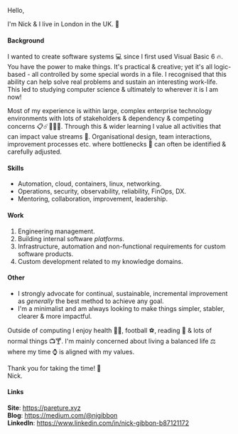 Hello,

I'm Nick & I live in London in the UK. :city_sunrise:

#### Background
I wanted to create software systems :computer: since I first used Visual Basic 6 🔥. You have the power to make things. It's practical & creative; yet it's all logic-based - all controlled by some special words in a file. I recognised that this ability can help solve real problems and sustain an interesting work-life. This led to studying computer science & ultimately to wherever it is I am now!

Most of my experience is within large, complex enterprise technology environments with lots of stakeholders & dependency & competing concerns :clipboard::comet::office::rainbow::crystal_ball:. Through this & wider learning I value all activities that can impact value streams :rocket:. Organisational design, team interactions, improvement processes etc. where bottlenecks :champagne: can often be identified & carefully adjusted.

#### Skills
* Automation, cloud, containers, linux, networking.
* Operations, security, observability, reliability, FinOps, DX.
* Mentoring, collaboration, improvement, leadership.

#### Work
1. Engineering management.
1. Building internal software *platforms*.
1. Infrastructure, automation and non-functional requirements for custom software products.
1. Custom development related to my knowledge domains.

#### Other
* I strongly advocate for continual, sustainable, incremental improvement as *generally* the best method to achieve any goal. 
* I'm a minimalist and am always looking to make things simpler, stabler, clearer & more impactful. 

Outside of computing I enjoy health :herb::muscle:, football :soccer:, reading :scroll: & lots of normal things :tv::cocktail:. I'm mainly concerned about living a balanced life :balance_scale: where my time :watch: is aligned with my values.


Thank you for taking the time! :beers:   
Nick.

#### Links
**Site**: https://pareture.xyz  
**Blog**: https://medium.com/@njgibbon  
**LinkedIn**: https://www.linkedin.com/in/nick-gibbon-b87121172

